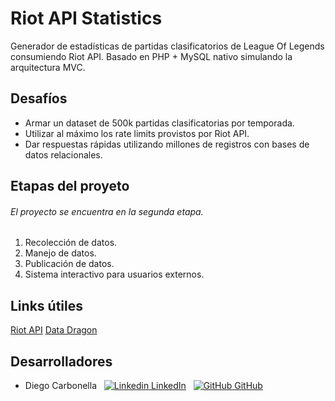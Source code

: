 # Riot API Statistics

Generador de estadísticas de partidas clasificatorios de League Of Legends consumiendo Riot API. Basado en PHP + MySQL nativo simulando la arquitectura MVC.

## Desafíos

- Armar un dataset de 500k partidas clasificatorias por temporada.
- Utilizar al máximo los rate limits provistos por Riot API.
- Dar respuestas rápidas utilizando millones de registros con bases de datos relacionales.


## Etapas del proyeto
###### El proyecto se encuentra en la segunda etapa.
1. Recolección de datos.
2. Manejo de datos.
3. Publicación de datos.
4. Sistema interactivo para usuarios externos.


##  Links útiles
[Riot API](https://developer.riotgames.com/) [Data Dragon](https://riot-api-libraries.readthedocs.io/en/latest/ddragon.html)

## Desarrolladores
- Diego Carbonella &nbsp;
[![Linkedin](https://i.stack.imgur.com/gVE0j.png) LinkedIn](https://www.linkedin.com/in/diego-arcarbonella/)
&nbsp;
[![GitHub](https://i.stack.imgur.com/tskMh.png) GitHub](https://github.com/diegocarbonella/)
